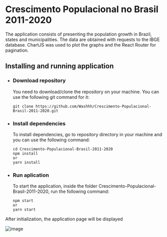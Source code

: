 # Crescimento Populacional no Brasil 2011-2020

The application consists of presenting the population growth in Brazil, states and municipalities. The data are obtained with requests to the IBGE database. ChartJS was used to plot the graphs and the React Router for pagination.

## Installing and running application

- ### Download repository

  You need to download/clone the repository on your machine. You can use the following git command for it:
 
      git clone https://github.com/Washhh/Crescimento-Populacional-Brasil-2011-2020.git
  
  
- ### Install dependencies

  To install dependencies, go to repository directory in your machine and you can use the following command:
  
      cd Crescimento-Populacional-Brasil-2011-2020
      npm install
      or
      yarn install

- ### Run aplication

  To start the application, inside the folder Crescimento-Populacional-Brasil-2011-2020, run the following command:
  
      npm start
      or
      yarn start
  
  
 After initialization, the application page will be displayed
 
 ![image](https://user-images.githubusercontent.com/44528933/115399114-3e89ab80-a1be-11eb-8f68-6ef483d49af5.png)
